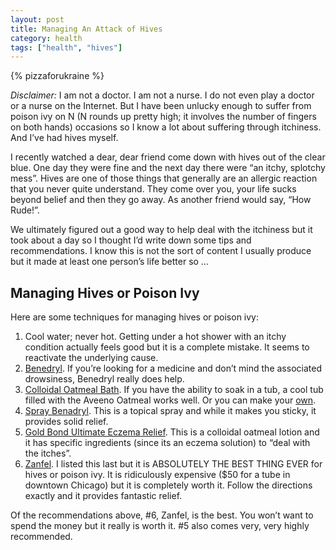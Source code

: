 ```yaml
---
layout: post
title: Managing An Attack of Hives
category: health
tags: ["health", "hives"]
---
```

{% pizzaforukraine  %}

*Disclaimer:* I am not a doctor.  I am not a nurse.  I do not even play a doctor or a nurse on the Internet.  But I have been unlucky enough to suffer from poison ivy on N (N rounds up pretty high; it involves the number of fingers on both hands) occasions so I know a lot about suffering through itchiness.  And I’ve had hives myself.

I recently watched a dear, dear friend come down with hives out of the clear blue.  One day they were fine and the next day there were “an itchy, splotchy mess”.  Hives are one of those things that generally are an allergic reaction that you never quite understand.  They come over you, your life sucks beyond belief and then they go away.  As another friend would say, “How Rude!”.  

We ultimately figured out a good way to help deal with the itchiness but it took about a day so I thought I’d write down some tips and recommendations.  I know this is not the sort of content I usually produce but it made at least one person’s life better so …

## Managing Hives or Poison Ivy

Here are some techniques for managing hives or poison ivy:

1.  Cool water; never hot.  Getting under a hot shower with an itchy condition actually feels good but it is a complete mistake. It seems to reactivate the underlying cause.
2. [Benedryl](https://www.amazon.com/Benadryl-Ultratabs-Antihistamine-Allergy-Diphenhydramine/dp/B001F1DV72/ref=sr_1_2_sspa?keywords=benedryl&qid=1556977968&s=gateway&sr=8-2-spons&psc=1).  If you’re looking for a medicine and don’t mind the associated drowsiness, Benedryl really does help.
3. [Colloidal Oatmeal Bath](https://www.amazon.com/Aveeno-Soothing-Treatment-Itchy-Irritated/dp/B000UEAARO/ref=sr_1_1?crid=3GVFYJIK6BNCE&keywords=aveeno+oatmeal+bath&qid=1556977411&s=gateway&sprefix=aveeno+ot%2Caps%2C138&sr=8-1).  If you have the ability to soak in a tub, a cool tub filled with the Aveeno Oatmeal works well.  Or you can make your [own](https://www.verywellfamily.com/how-to-make-your-own-oatmeal-bath-289466).
4. [Spray Benadryl](https://www.amazon.com/Benadryl-Relief-Spray-Extra-Strength/dp/B00MHYLOMA/ref=sr_1_1_sspa?crid=FG56ZRO8EATG&keywords=spray+benedryl&qid=1556977467&s=gateway&sprefix=spray+bene%2Caps%2C139&sr=8-1-spons&psc=1&smid=ASEVS99O6FS73).  This is a topical spray and while it makes you sticky, it provides solid relief.
5. [Gold Bond Ultimate Eczema Relief](https://www.amazon.com/Gold-Bond-Ultimate-Eczema-Protectant/dp/B00GIHMOGW/ref=sr_1_5?keywords=gold+bond+eczema+ultimate+relief&qid=1556979092&s=gateway&sr=8-5).  This is a colloidal oatmeal lotion and it has specific ingredients (since its an eczema solution) to “deal with the itches”.
6. [Zanfel](https://www.amazon.com/ZANFEL-Poison-Ivy-Sumac-Wash/dp/B000GCPWUU/ref=sr_1_1_sspa?keywords=zanfel&qid=1556977531&s=gateway&sr=8-1-spons&smid=A188ED3JB77RWM&th=1).  I listed this last but it is ABSOLUTELY THE BEST THING EVER for hives or poison ivy.  It is ridiculously expensive ($50 for a tube in downtown Chicago) but it is completely worth it.  Follow the directions exactly and it provides fantastic relief.

Of the recommendations above, #6, Zanfel, is the best.  You won’t want to spend the money but it really is worth it. #5 also comes very, very highly recommended.
